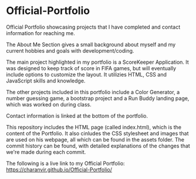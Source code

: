 # Official-Portfolio
Official Portfolio showcasing projects that I have completed and contact information for reaching me.

The About Me Section gives a small background about myself and my current hobbies and goals with development/coding.

The main project highlighted in my portfolio is a ScoreKeeper Application. It was designed to keep track of score in FIFA games, but will eventually include options to customize the layout. It utilizies HTML, CSS and JavaScript skills and knowledge. 

The other projects included in this portfolio include a Color Generator, a number guessing game, a bootstrap project and a Run Buddy landing page, which was worked on during class. 

Contact information is linked at the bottom of the portfolio. 

This repository includes the HTML page (called index.html), which is the content of the Portfolio. It also cinludes the CSS stylesheet and images that are used on his webpage, all which can be found in the assets folder. The commit history can be found, with detailed explanations of the changes that we're made during each commit. 

The following is a live link to my Official Portfolio: https://charanvir.github.io/Official-Portfolio/